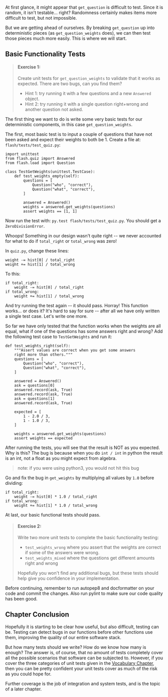 At first glance, it might appear that `get_question` is
difficult to test. Since it is random, it isn't testable...
right? Randomness certainly makes items more difficult to test, but not
impossible.

But we are getting ahead of ourselves. By breaking `get_question` up into
deterministic pieces (as `get_question_weights` does), we can then test those
pieces much more easily. This is where we will start.

## Basic Functionality Tests

> #### Exercise 1:
> Create unit tests for `get_question_weights` to validate that it works
> as expected. There are two bugs, can you find them?
>
> - Hint 1: try running it with a few questions and a new `Answered` object.
> - Hint 2: try running it with a single question right+wrong and another
>       question not asked.

The first thing we want to do is write some very basic tests for our
deterministic components, in this case `get_question_weights`.

The first, most basic test is to input a couple of questions that have
not been asked and expect their weights to both be 1. Create a file at:
`flash/tests/test_quiz.py`:

```
import unittest
from flash.quiz import Answered
from flash.load import Question

class TestGetWeights(unittest.TestCase):
    def test_weights_empty(self):
        questions = [
            Question("who", "correct"),
            Question("what", "correct"),
        ]

        answered = Answered()
        weights = answered.get_weights(questions)
        assert weights == [1, 1]
```

Now run the test with: `py.test flash/tests/test_quiz.py`. You should get
a `ZeroDivisionError`.

Whoops! Something in our design wasn't quite right -- we never accounted for
what to do if `total_right` or `total_wrong` was zero!

In `quiz.py`, change these lines:
```
weight -= hist[0] / total_right
weight += hist[1] / total_wrong
```
To this:
```
if total_right:
    weight -= hist[0] / total_right
if total_wrong:
    weight += hist[1] / total_wrong
```

And try running the test again -- it should pass. Horray! This function
works... or does it? It's hard to say for sure -- after all we have only
written a single test case. Let's write one more.

So far we have only tested that the function works when the weights are all
equal, what if one of the questions has some answers right and wrong? Add the
following test case to `TestGetWeights` and run it:

```
def test_weights_right(self):
    """Assert values are correct when you get some answers
    right more than others."""
    questions = [
        Question("who", "correct"),
        Question("what", "correct"),
    ]

    answered = Answered()
    ask = questions[0]
    answered.record(ask, True)
    answered.record(ask, True)
    ask = questions[1]
    answered.record(ask, True)

    expected = [
        1 - 2.0 / 3,
        1 - 1.0 / 3,
    ]

    weights = answered.get_weights(questions)
    assert weights == expected
```

After running the tests, you will see that the result is NOT as you expected.
Why is this? The bug is because when you do `int / int` in python the result is an int,
not a float as you might expect from algebra.

> note: if you were using python3, you would not hit this bug

Go and fix the bug in `get_weights` by multiplying all values by `1.0`
before dividing:

```
if total_right:
    weight -= hist[0] * 1.0 / total_right
if total_wrong:
    weight += hist[1] * 1.0 / total_wrong
```

At last, our basic functional tests should pass.

> #### Exercise 2:
> Write two more unit tests to complete the basic functionality testing:
> - `test_weights_wrong` where you assert that the weights are correct
>   if some of the answers were wrong.
> - `test_weights_mixed` where the questions get different amounts right
>   and wrong
>
> Hopefully you won't find any additional bugs, but these tests should
> help give you confidence in your implementation.

Before continuing, remember to run autopep8 and docformatter on your code and
commit the changes. Also run pylint to make sure our code quality has been
good.

## Chapter Conclusion

Hopefully it is starting to be clear how useful, but also difficult,
testing can be. Testing can detect bugs in our functions before other
functions use them, improving the quality of our entire software stack.

But how many tests should we write? How do we know how many is enough?
The answer is, of course, that no amount of tests completely cover all
the possible scenarios that software can be subjected to. However,
if you cover the three categories of unit tests given in the
[Vocabulary Chapter](vocabulary.md), then you can be pretty confident
your unit tests cover as much of the risk as you could hope for.

Further coverage is the job of integration and system tests, and is
the topic of a later chapter.
